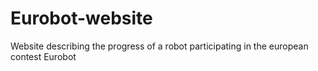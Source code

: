 # Eurobot-website
Website describing the progress of a robot participating in the european contest Eurobot
